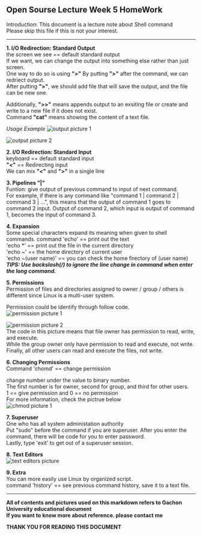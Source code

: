## Open Sourse Lecture Week 5 HomeWork

Introduction: This document is a lecture note about Shell command  
Please skip this file if this is not your interest.  

---
**1. I/O Redirection: Standard Output**  
the screen we see == default standard output  
If we want, we can change the output into something else rather than just screen.  
One way to do so is using **">"**
By putting **">"** after the command, we can redriect output.  
After putting **">"**, we should add file that will save the output, and the file can be new one.

Additionally, **">>"** means appends output to an exsiting file or create and write to a new file if it does not exist.  
Command **"cat"** means showing the content of a text file.


*Usage Example*
![output picture 1](https://github.com/kda5337/lecture_note_5-2/assets/144139251/7ec49e0a-1cdf-407e-a08f-4d7334b2cc13)

![output picture 2](https://github.com/kda5337/lecture_note_5-2/assets/144139251/b3d6e30d-74ef-44eb-8a08-4b67cd50c8a6)
  
  
**2. I/O Redirection: Standard Input**  
keyboard == default standard input  
**"<"** == Redirecting input  
We can mix **"<"** and **">"** in a single line

**3. Pipelines "|"**  
Funtion: give output of previous command to input of next command.  
For example, if there is any command like "command 1 | command 2 | command 3 | ...", this means that the output of command 1 goes to command 2 input.
Output of command 2, which input is output of command 1, becomes the input of command 3.

**4. Expansion**  
Some special characters expand its meaning when given to shell commands.
command 'echo' == print out the text  
'echo *' == print out the file in the current directory  
'echo ~' == the home directory of current user  
'echo ~(user name)' == you can check the home firectory of (user name)  
***TIPS: Use backslash(/) to ignore the line change in command when enter the long command.***  

**5. Permissions**  
Permission of files and directories assigned to owner / group / others is different since Linux is a multi-user system.  

Permission could be identify through follow code.  
![permission picture 1](https://github.com/kda5337/lecture_note_5-2/assets/144139251/1b49402b-12cf-49e7-b2af-e3e5a5d284fd)  
  

![permission picture 2](https://github.com/kda5337/lecture_note_5-2/assets/144139251/7bc3ba87-c788-4c13-bafc-53b3a1c0383a)  
The code in this picture means that file owner has permission to read, write, and execute.  
While the group owner only have permission to read and execute, not write.  
Finally, all other users can read and execute the files, not write.  


**6. Changing Permissions**  
Command 'chomd' == change permission  

change number under the value to binary number.  
The first number is for owner, second for group, and third for other users.  
1 == give permission and 0 == no permission  
For more information, check the pictrue below  
![chmod picture 1](https://github.com/kda5337/lecture_note_5-2/assets/144139251/6e3ea4b4-bf19-45fb-bd19-d6340d2281a1)  


**7. Superuser**  
One who has all system administation authority  
Put "sudo" before the command if you are superuser.
After you enter the command, there will be code for you to enter password.  
Lastly, type 'exit' to get out of a superuser session.  

**8. Text Editors**  
![text editors picture](https://github.com/kda5337/lecture_note_5-2/assets/144139251/be37f2c7-64ce-427b-8538-34378750ec65)  


**9. Extra**  
You can more easily use Linux by organized script.  
command 'history' == see previous command history, save it to a text file.  

---

**All of contents and pictures used on this markdown refers to Gachon University educational document**  
**If you want to know more about reference. please contact me**

**THANK YOU FOR READING THIS DOCUMENT**
